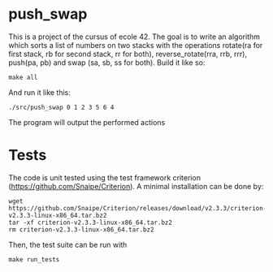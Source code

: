 # push_swap 
This is a project of the cursus of ecole 42. 
The goal is to write an algorithm which sorts a list of numbers on two stacks with the operations rotate(ra for first stack, rb for second stack, rr for both), reverse_rotate(rra, rrb, rrr), push(pa, pb) and swap (sa, sb, ss for both). 
Build it like so:
```
make all
```
And run it like this:
```
./src/push_swap 0 1 2 3 5 6 4
```
The program will output the performed actions

# Tests
The code is unit tested using the test framework criterion (https://github.com/Snaipe/Criterion). A minimal installation can be done by:
```
wget https://github.com/Snaipe/Criterion/releases/download/v2.3.3/criterion-v2.3.3-linux-x86_64.tar.bz2
tar -xf criterion-v2.3.3-linux-x86_64.tar.bz2
rm criterion-v2.3.3-linux-x86_64.tar.bz2
```
Then, the test suite can be run with 
```
make run_tests
```
